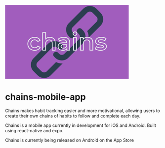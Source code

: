 <img src="./assets/chains-card.png" alt="logo" width="400" >

# chains-mobile-app

Chains makes habit tracking easier and more motivational, allowing users to create their own chains of habits to follow and complete each day.

Chains is a mobile app currently in development for iOS and Android. Built using react-native and expo. 

Chains is currently being released on Android on the App Store
